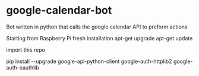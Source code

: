 # google-calendar-bot
Bot written in python that calls the google calendar API to preform actions

Starting from Raspberry Pi fresh installation
apt-get upgrade
apt-get update

import this repo

  pip install --upgrade google-api-python-client google-auth-httplib2 google-auth-oauthlib

